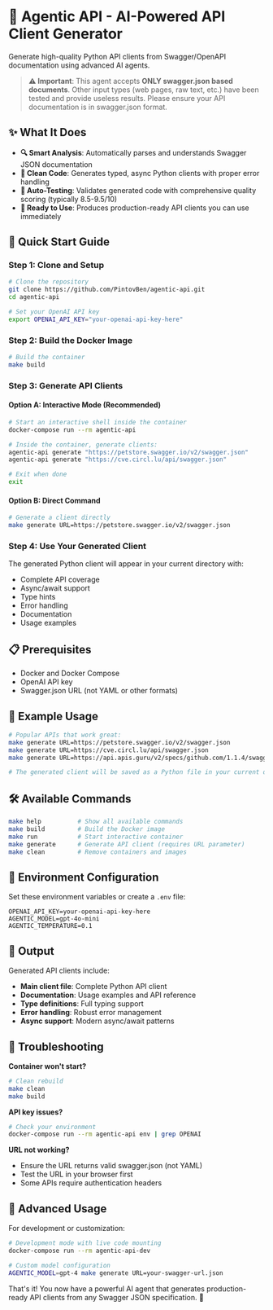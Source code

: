 # 🤖 Agentic API - AI-Powered API Client Generator

Generate high-quality Python API clients from Swagger/OpenAPI documentation using advanced AI agents.

> **⚠️ Important**: This agent accepts **ONLY swagger.json based documents**. Other input types (web pages, raw text, etc.) have been tested and provide useless results. Please ensure your API documentation is in swagger.json format.

## ✨ What It Does

- **🔍 Smart Analysis**: Automatically parses and understands Swagger JSON documentation
- **🐍 Clean Code**: Generates typed, async Python clients with proper error handling
- **🧪 Auto-Testing**: Validates generated code with comprehensive quality scoring (typically 8.5-9.5/10)
- **🚀 Ready to Use**: Produces production-ready API clients you can use immediately

## 🚀 Quick Start Guide

### Step 1: Clone and Setup

```bash
# Clone the repository
git clone https://github.com/PintovBen/agentic-api.git
cd agentic-api

# Set your OpenAI API key
export OPENAI_API_KEY="your-openai-api-key-here"
```

### Step 2: Build the Docker Image

```bash
# Build the container
make build
```

### Step 3: Generate API Clients

#### Option A: Interactive Mode (Recommended)
```bash
# Start an interactive shell inside the container
docker-compose run --rm agentic-api

# Inside the container, generate clients:
agentic-api generate "https://petstore.swagger.io/v2/swagger.json"
agentic-api generate "https://cve.circl.lu/api/swagger.json"

# Exit when done
exit
```

#### Option B: Direct Command
```bash
# Generate a client directly
make generate URL=https://petstore.swagger.io/v2/swagger.json
```

### Step 4: Use Your Generated Client

The generated Python client will appear in your current directory with:
- Complete API coverage
- Async/await support  
- Type hints
- Error handling
- Documentation
- Usage examples

## 📋 Prerequisites

- Docker and Docker Compose
- OpenAI API key
- Swagger.json URL (not YAML or other formats)

## 🎯 Example Usage

```bash
# Popular APIs that work great:
make generate URL=https://petstore.swagger.io/v2/swagger.json
make generate URL=https://cve.circl.lu/api/swagger.json  
make generate URL=https://api.apis.guru/v2/specs/github.com/1.1.4/swagger.json

# The generated client will be saved as a Python file in your current directory
```

## 🛠️ Available Commands

```bash
make help          # Show all available commands
make build         # Build the Docker image  
make run           # Start interactive container
make generate      # Generate API client (requires URL parameter)
make clean         # Remove containers and images
```

## 🔧 Environment Configuration

Set these environment variables or create a `.env` file:

```env
OPENAI_API_KEY=your-openai-api-key-here
AGENTIC_MODEL=gpt-4o-mini
AGENTIC_TEMPERATURE=0.1
```

## 📁 Output

Generated API clients include:
- **Main client file**: Complete Python API client
- **Documentation**: Usage examples and API reference  
- **Type definitions**: Full typing support
- **Error handling**: Robust error management
- **Async support**: Modern async/await patterns

## 🐛 Troubleshooting

**Container won't start?**
```bash
# Clean rebuild
make clean
make build
```

**API key issues?**
```bash
# Check your environment
docker-compose run --rm agentic-api env | grep OPENAI
```

**URL not working?**
- Ensure the URL returns valid swagger.json (not YAML)
- Test the URL in your browser first
- Some APIs require authentication headers

## 🚀 Advanced Usage

For development or customization:
```bash
# Development mode with live code mounting
docker-compose run --rm agentic-api-dev

# Custom model configuration  
AGENTIC_MODEL=gpt-4 make generate URL=your-swagger-url.json
```

That's it! You now have a powerful AI agent that generates production-ready API clients from any Swagger JSON specification. 🎉
